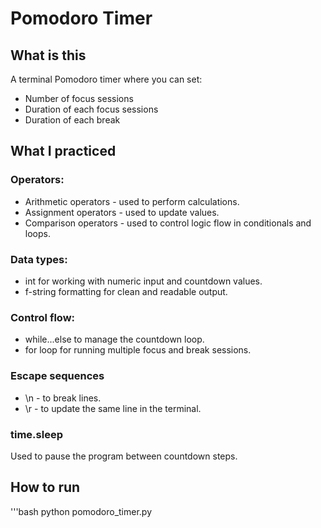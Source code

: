 # Pomodoro Timer
## What is this
A terminal Pomodoro timer where you can set:
- Number of focus sessions
- Duration of each focus sessions
- Duration of each break
## What I practiced
### Operators:
- Arithmetic operators - used to perform calculations.
- Assignment operators - used to update values.
- Comparison operators - used to control logic flow in conditionals and loops.
### Data types:
- int for working with numeric input and countdown values.
- f-string formatting for clean and readable output.
### Control flow:
- while...else to manage the countdown loop.
- for loop for running multiple focus and break sessions.
### Escape sequences
- \n - to break lines.
- \r - to update the same line in the terminal.
### time.sleep
Used to pause the program between countdown steps.
## How to run
'''bash
python pomodoro_timer.py
